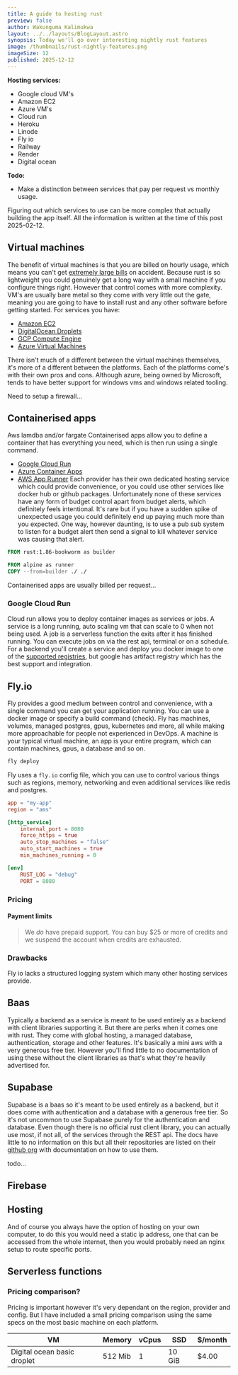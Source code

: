 ```yaml
---
title: A guide to hosting rust
preview: false
author: Wakunguma Kalimukwa
layout: ../../layouts/BlogLayout.astro
synopsis: Today we'll go over interesting nightly rust features
image: /thumbnails/rust-nightly-features.png
imageSize: 12
published: 2025-12-12
---
```

**Hosting services:**
- Google cloud VM's
- Amazon EC2
- Azure VM's
- Cloud run
- Heroku
- Linode
- Fly io
- Railway
- Render
- Digital ocean

**Todo:**
- Make a distinction between services that pay per request vs monthly usage.

Figuring out which services to use can be more complex that actually building the app itself. All the information is written at the time of this post 2025-02-12.

## Virtual machines
The benefit of virtual machines is that you are billed on hourly usage, which means you can't get [extremely large bills](https://www.reddit.com/r/webdev/comments/1b14bty/netlify_just_sent_me_a_104k_bill_for_a_simple/) on accident. Because rust is so lightweight you could genuinely get a long way with a small machine if you configure things right. However that control comes with more complexity. VM's are usually bare metal so they come with very little out the gate, meaning you are going to have to install rust and any other software before getting started. For services you have:
- [Amazon EC2](https://aws.amazon.com/pm/ec2/)
- [DigitalOcean Droplets](https://www.digitalocean.com/products/droplets)
- [GCP Compute Engine](https://cloud.google.com/products/compute?hl=en)
- [Azure Virtual Machines](https://azure.microsoft.com/en-ca/products/virtual-machines/)

There isn't much of a different between the virtual machines themselves, it's more of a different between the platforms. Each of the platforms come's with their own pros and cons. Although azure, being owned by Microsoft, tends to have better support for windows vms and windows related tooling.

Need to setup a firewall...

## Containerised apps
Aws lamdba and/or fargate
Containerised apps allow you to define a container that has everything you need, which is then run using a single command.
- [Google Cloud Run](https://cloud.google.com/run?hl=en)
- [Azure Container Apps](https://azure.microsoft.com/en-ca/products/container-apps/)
- [AWS App Runner](https://aws.amazon.com/apprunner/)
Each provider has their own dedicated hosting service which could provide convenience, or you could use other services like docker hub or github packages. Unfortunately none of these services have any form of budget control apart from budget alerts, which definitely feels intentional. It's rare but if you have a sudden spike of unexpected usage you could definitely end up paying much more than you expected. One way, however daunting, is to use a pub sub system to listen for a budget alert then send a signal to kill whatever service was causing that alert.

```Dockerfile
FROM rust:1.86-bookworm as builder

FROM alpine as runner
COPY --from=builder ./ ./
```

Containerised apps are usually billed per request...

### Google Cloud Run
Cloud run allows you to deploy container images as services or jobs. A service is a long running, auto scaling vm that can scale to 0 when not being used. A job is a serverless function the exits after it has finished running. You can execute jobs on via the rest api, terminal or on a schedule. For a backend you'll create a service and deploy you docker image to one of the [supported registries](https://cloud.google.com/run/docs/deploying#images), but google has artifact registry which has the best support and integration.
## Fly.io
Fly provides a good medium between control and convenience, with a single command you can get your application running. You can use a docker image or specify a build command (check). Fly has machines, volumes, managed postgres, gpus, kubernetes and more, all while making more approachable for people not experienced in DevOps. A machine is your typical virtual machine, an app is your entire program, which can contain machines, gpus, a database and so on.

```bash
fly deploy
```

Fly uses a `fly.io` config file, which you can use to control various things such as regions, memory, networking and even additional services like redis and postgres.

```toml
app = "my-app"
region = "ams"

[http_service]
	internal_port = 8080
	force_https = true
	auto_stop_machines = "false"
	auto_start_machines = true 
	min_machines_running = 0

[env]
	RUST_LOG = "debug"
	PORT = 8080
```

### Pricing

#### Payment limits

> We _do_ have prepaid support. You can buy $25 or more of credits and we suspend the account when credits are exhausted.

### Drawbacks
Fly io lacks a structured logging system which many other hosting services provide.

## Baas
Typically a backend as a service is meant to be used entirely as a backend with client libraries supporting it. But there are perks when it comes one with rust. They come with global hosting, a managed database, authentication, storage and other features. It's basically a mini aws with a very generous free tier. However you'll find little to no documentation of using these without the client libraries as that's what they're heavily advertised for.  
## Supabase
Supabase is a baas so it's meant to be used entirely as a backend, but it does come with authentication and a database with a generous free tier. So it's not uncommon to use Supabase purely for the authentication and database. Even though there is no official rust client library, you can actually use most, if not all, of the services through the REST api. The docs have little to no information on this but all their repositories are listed on their [github org](https://github.com/supabase) with documentation on how to use them.

todo...

## Firebase

## Hosting
And of course you always have the option of hosting on your own computer, to do this you would need a static ip address, one that can be accessed from the whole internet, then you would probably need an nginx setup to route specific ports. 

## Serverless functions


### Pricing comparison?
Pricing is important however it's very dependant on the region, provider and config. But I have included a small pricing comparison using the same specs on the most basic machine on each platform.

| VM                          | Memory  | vCpus | SSD    | $/month |
| --------------------------- | ------- | ----- | ------ | ------- |
| Digital ocean basic droplet | 512 Mib | 1     | 10 GiB | $4.00   |
